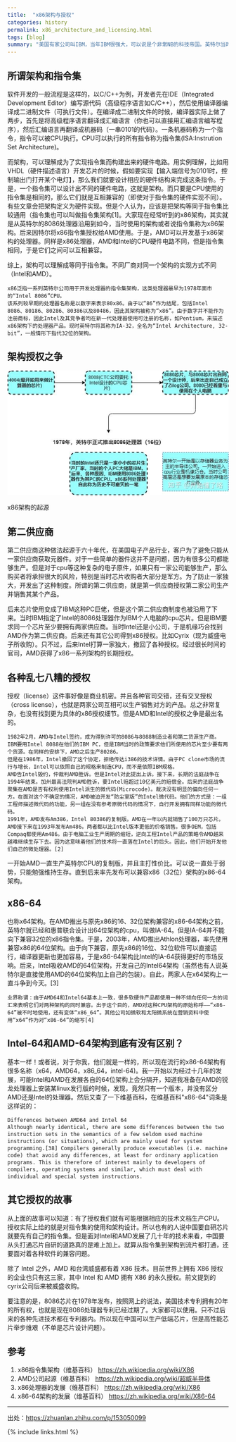 ```yaml
---
title:  "x86架构与授权"
categories: history
permalink: x86_architecture_and_licensing.html
tags: [blog]
summary: "美国有家公司叫IBM，当年IBM很强大，可以说是个非常NB的科技帝国。英特尔当时还非常弱小，不过只是IBM的供应商之一而已。IBM为了规避将来可能出现的采购风险，所以就要求英特尔将x86专利授权授给几家芯片公司，AMD只是其中之一。x86架构与授权就从这里开始了。"
---
```


## 所谓架构和指令集

软件开发的一般流程是这样的，以C/C++为例，开发者先在IDE（Integrated Development Editor）编写源代码（高级程序语言如C/C++），然后使用编译器编译成二进制文件（可执行文件）。在编译成二进制文件的时候，编译器实际上做了两步，首先是将高级程序语言翻译成汇编语言（你也可以直接用汇编语言编写程序），然后汇编语言再翻译成机器码（一串0101的代码）。一条机器码称为一个指令，指令可以被CPU执行。CPU可以执行的所有指令称为指令集(ISA:Instrution Set Architecture)。

而架构，可以理解成为了实现指令集而构建出来的硬件电路。用实例理解，比如用VHDL（硬件描述语言）开发芯片的时候，假如要实现【输入端信号为0101时，控制输出门打开某个电灯】，那么我们就要设计相应的硬件结构来完成这条指令。于是，一个指令集可以设计出不同的硬件电路，这就是架构。而只要是CPU使用的指令集是相同的，那么它们就是互相兼容的（即使对于指令集的硬件实现不同）。有些文章会把架构定义为硬件实现。但是个人认为，应该是把架构等同于指令集比较通用（指令集也可以叫做指令集架构[1]。大家现在经常听到的x86架构，其实就是从英特尔的8086处理器沿用到如今，当时使用的架构或者说指令集称为x86架构。后来因特尔将x86指令集授权给AMD使用。于是，AMD可以开发基于x86架构的处理器。同样是x86处理器，AMD和Intel的CPU硬件电路不同，但是指令集相同，于是它们之间可以互相兼容。

综上，架构可以理解成等同于指令集。不同厂商对同一个架构的实现方式不同（Intel和AMD）。

```
x86泛指一系列英特尔公司用于开发处理器的指令集架构，这类处理器最早为1978年面市的“Intel 8086”CPU。
该系列较早期的处理器名称是以数字来表示80x86。由于以“86”作为结尾，包括Intel 8086、80186、80286、80386以及80486，因此其架构被称为“x86”。由于数字并不能作为注册商标，因此Intel及其竞争者均在新一代处理器使用可注册的名称，如Pentium，来描述x86架构下的处理器产品。现时英特尔将其称为IA-32，全名为“Intel Architecture, 32-bit”，一般情形下指代32位的架构。
```

## 架构授权之争

![x86架构的起源](/images/blogs/origin_of_x86_architecture.jpg)

x86架构的起源

## 第二供应商

第二供应商这种做法起源于六十年代，在美国电子产品行业，客户为了避免只能从一家供应商获取元器件。对于一些简单的器件这并不是问题，因为有很多公司都能够生产。但是对于cpu等这种复杂的电子原件，如果只有一家公司能够生产，那么购买者将承担很大的风险，特别是当时芯片收购者大部分是军方。为了防止一家独大，开发出了这种制度。所谓的第二供应商，就是第一供应商授权第二家公司生产并销售其某个产品。

后来芯片使用变成了IBM这种PC巨佬，但是这个第二供应商制度也被沿用了下来。当时IBM指定了Intel的8086处理器作为IBM个人电脑的cpu芯片。但是IBM要求同一个芯片至少要拥有两家供应商。当时Intel还是小公司，于是机缘巧合找到AMD作为第二供应商。后来还有其它公司得到x86授权。比如Cyrix（现为威盛电子所收购）。只不过，后来Intel打算一家独大，撤回了各种授权。经过很长时间的官司，AMD获得了x86一系列架构的长期授权。

## 各种乱七八糟的授权

授权（license）这件事好像是商业机密。并且各种官司交错，还有交叉授权（cross license），也就是两家公司互相可以生产销售对方的产品。总之非常复杂，也没有找到更为具体的x86授权细节。但是AMD和Intel的授权之争是最出名的。

```
1982年2月，AMD与Intel签约，成为得到许可的8086与8088制造业者和第二货源生产商。IBM要用Intel 8088在他们的IBM PC，但是IBM当时的政策要求他们所使用的芯片至少要有两个货源。在同样的安排下，AMD之后生产80286。
但是在1986年，Intel撤回了这个协定，拒绝传达i386的技术详情。由于PC clone市场的流行与增长，Intel可以依照自己的规格来制造CPU，而不是依照IBM规格。
AMD告Intel毁约，仲裁判AMD胜诉。但是Intel对此提出上诉。接下来，长期的法庭战争在1994年结束。加州最高法院判AMD胜诉，要Intel赔超过10亿美元的赔偿金。后来的法庭战争聚集在AMD是否有权利使用Intel派生的微代码(Microcode)。裁决没有明显的偏向任何一方。在面对这个不确定的情况，AMD被迫开发“防尘室版”的Intel微代码。他们的方式是：一组工程师描述微代码的功能，另一组在没有参考原微代码的情况下，自行开发拥有同样功能的微代码。
1991年，AMD发布Am386，Intel 80386的复制版。AMD在一年以内就销售了100万只芯片。AMD接下来在1993年发布Am486。两者都以比Intel版本更低的价格销售。很多OEM，包括Compaq都使用Am486。由于电脑工业生产周期的缩短，逆向工程Intel产品的策略令AMD越来越难继续生存下去。因为这意味着他们的技术将一直落在Intel的后头。因此，他们开始开发他们自己的微处理器。[2]
```

一开始AMD一直生产英特尔CPU的复制版，并且主打性价比。可以说一直处于弱势，只能勉强维持生存。直到后来率先发布可以兼容x86（32位）架构的x86-64架构。

## x86-64

也称x64架构。在AMD推出与原先x86的16、32位架构兼容的x86-64架构之前，英特尔就已经和惠普联合设计出64位架构的cpu，叫做IA-64。但是IA-64并不能向下兼容32位的x86指令集。于是，2003年，AMD推出Athlon处理器，率先使用兼容x86的64位架构。由于向下兼容，原先x86的16位、32位软件可以直接运行，编译器更新也更加容易，于是x86-64架构比Intel的IA-64获得更好的市场反响。后来，Intel吸收AMD的64位架构，开发自己的Intel64架构（虽然也有人说英特尔是直接使用AMD的64位架构加上自己的包装）。自此，两家人在x64架构上一直斗争到今天。[3]

```
业界称谓：由于AMD64和Intel64基本上一致，很多软硬件产品都使用一种不倾向任何一方的词汇来表明它们对两种架构的同时兼容。出于这个目的，AMD对这种CPU架构的原始称呼——“x86-64”被不时地使用，还有变体“x86_64”。其他公司如微软和太阳微系统在营销资料中使用“x64”作为对“x86-64”的缩写[4]
```

## Intel-64和AMD-64架构到底有没有区别？

基本一样！或者说，对于你我，他们就是一样的，所以现在流行的x86-64架构有很多名称（x64，AMD64，x86_64，intel-64)。我一开始以为经过十几年的发展，可能Intel和AMD在发展各自的64位架构上会分隔开，知道我准备在AMD的锐龙处理器上安装某linux发行版的时候，发现，竟然只有一个版本，并没有区分AMD还是Intel的处理器。然后又查了一下维基百科，在维基百科"x86-64"词条是这样说的：

```
Differences between AMD64 and Intel 64
Although nearly identical, there are some differences between the two instruction sets in the semantics of a few seldom used machine instructions (or situations), which are mainly used for system programming.[38] Compilers generally produce executables (i.e. machine code) that avoid any differences, at least for ordinary application programs. This is therefore of interest mainly to developers of compilers, operating systems and similar, which must deal with individual and special system instructions.
```

## 其它授权的故事

从上面的故事可以知道：有了授权我们就有可能根据相应的技术文档生产CPU。授权实际上给的就是对指令集的使用和架构设计。所以也有的人说中国要自研芯片就要先有自己的指令集。但是面对Intel和AMD发展了几十年的技术来看，中国要从头打通芯片自研的道路真的是难上加上。就算从指令集到架构到流片都打通，还要面对着各种软件的兼容问题。

除了 Intel 之外，AMD 和台湾威盛都有着 X86 技术。目前世界上拥有 X86 授权的企业也只有这三家，其中 Intel 和 AMD 拥有 X86 的永久授权。前文提到的cyrix公司后来被威盛收购。

要注意的是，8086芯片在1978年发布，按照网上的说法，美国技术专利拥有20年的所有权，也就是现在8086处理器专利已经过期了。大家都可以使用。只不过后来的各种先进技术都在专利器内。所以现在中国可以生产低端芯片，但是高性能芯片举步维艰（不单是芯片设计问题）。

## 参考

1. x86指令集架构（维基百科） <https://zh.wikipedia.org/wiki/X86>
2. AMD公司起源（维基百科） <https://zh.wikipedia.org/wiki/超威半导体>
3. x86处理器的发展（维基百科） <https://zh.wikipedia.org/wiki/X86>
4. x86-64架构的发展（维基百科） <https://zh.wikipedia.org/wiki/X86-64>

---------

出处：<https://zhuanlan.zhihu.com/p/153050099>

{% include links.html %}
